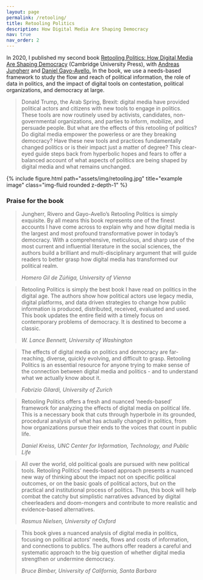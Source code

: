 ```yaml
---
layout: page
permalink: /retooling/
title: Retooling Politics
description: How Digital Media Are Shaping Democracy
nav: true
nav_order: 2
---
```


In 2020, I published my second book [Retooling Politics: How Digital
Media Are Shaping
Democracy](https://www.cambridge.org/us/academic/subjects/computer-science/computing-and-society/retooling-politics-how-digital-media-are-shaping-democracy)
(Cambridge University Press), with [Andreas
Jungherr](https://andreasjungherr.net) and [Daniel
Gayo-Avello.](https://danigayo.info) In the book, we use a needs-based
framework to study the flow and reach of political information, the
role of data in politics, and the impact of digital tools on
contestation, political organizations, and democracy at large.

<div class="row">
<div class="col-sm-8 mt-3 mt-md-0">

<blockquote>
Donald Trump, the Arab Spring, Brexit: digital media have provided
political actors and citizens with new tools to engage in politics.
These tools are now routinely used by activists, candidates,
non-governmental organizations, and parties to inform, mobilize, and
persuade people. But what are the effects of this retooling of
politics? Do digital media empower the powerless or are they breaking
democracy? Have these new tools and practices fundamentally changed
politics or is their impact just a matter of degree? This clear-eyed
guide steps back from hyperbolic hopes and fears to offer a balanced
account of what aspects of politics are being shaped by digital media
and what remains unchanged.
</blockquote>

</div>
<div class="col-sm-4 mt-3 mt-md-0">
{% include figure.html path="assets/img/retooling.jpg" title="example image" class="img-fluid rounded z-depth-1" %}
</div>
</div>

### Praise for the book

<div class="row"> 

<div class="col-sm-6 mt-3 mt-md-0">
<blockquote> <p>Jungherr, Rivero and Gayo-Avello’s Retooling Politics is
simply exquisite. By all means this book represents one of the finest
accounts I have come across to explain why and how digital media is
the largest and most profound transformative power in today’s
democracy. With a comprehensive, meticulous, and sharp use of the most
current and influential literature in the social sciences, the authors
build a brilliant and multi-disciplinary argument that will guide
readers to better grasp how digital media has transformed our
political realm. </p> <footer><em>Homero Gil de Zúñiga,
University of Vienna</em></footer> </blockquote>  
</div>

<div class="col-sm-6 mt-3 mt-md-0">
<blockquote> <p>Retooling Politics is simply the best book I have read on politics in
the digital age. The authors show how political actors use legacy
media, digital platforms, and data driven strategies to change how
public information is produced, distributed, received, evaluated and
used. This book updates the entire field with a timely focus on
contemporary problems of democracy. It is destined to become a
classic.  </p> <footer><em>W. Lance Bennett, University of Washington</em></footer> </blockquote>
</div>

</div>

<div class="row"> 

<div class="col-sm-6 mt-3 mt-md-0">
<blockquote> <p>The effects of digital media on politics and democracy are
far-reaching, diverse, quickly evolving, and difficult to grasp.
Retooling Politics is an essential resource for anyone trying to make
sense of the connection between digital media and politics - and to
understand what we actually know about it.  </p> <footer><em>Fabrizio Gilardi,
University of Zurich</em></footer> </blockquote>
</div>

<div class="col-sm-6 mt-3 mt-md-0"> <blockquote> <p> Retooling
Politics offers a fresh and nuanced ‘needs-based’ framework for
analyzing the effects of digital media on political life. This is a
necessary book that cuts through hyperbole in its grounded, procedural
analysis of what has actually changed in politics, from how
organizations pursue their ends to the voices that count in public
life. </p> <footer><em>Daniel Kreiss, UNC Center for Information,
Technology, and Public Life
</em></footer> </blockquote>
</div>

</div>

<div class="row"> 

<div class="col-sm-6 mt-3 mt-md-0"> <blockquote> <p> All over the
world, old political goals are pursued with new political tools.
Retooling Politics’ needs-based approach presents a nuanced new way of
thinking about the impact not on specific political outcomes, or on
the basic goals of political actors, but on the practical and
institutional process of politics. Thus, this book will help combat
the catchy but simplistic narratives advanced by digital cheerleaders
and doom-mongers and contribute to more realistic and evidence-based
alternatives. </p> <footer><em> Rasmus Nielsen, University of Oxford
</em></footer> </blockquote>
</div>

<div class="col-sm-6 mt-3 mt-md-0"> <blockquote> <p> This book gives a
nuanced analysis of digital media in politics, focusing on political
actors’ needs, flows and costs of information, and connections to
publics. The authors offer readers a careful and systematic approach
to the big question of whether digital media strengthen or undermine
democracy. </p> <footer><em>Bruce Bimber, University of California,
Santa Barbara</em></footer> </blockquote> </div>

</div>




